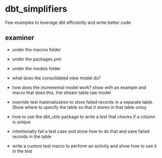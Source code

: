 # dbt_simplifiers
Few examples to leverage dbt efficiently and write better code


## examiner

- under the macros folder
- under the packages.yml
- under the models folder
- what does the consolidated view model do?
- how does the incremental model work? show with an example and macro that does this. the stream table raw model

- override test materialization to store failed records in a separate table. Show where to specify the table so that it stores in that table onluy
- how to use the dbt_utils package to write a test that checks if a column is unique
- intentionally fail a test case and show how to do that and save failed records in the table
- write a custom test macro to perform an activity and show how to use it in the test

